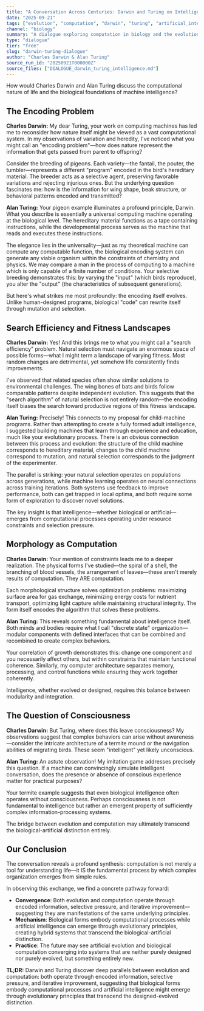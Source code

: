 ```yaml
---
title: "A Conversation Across Centuries: Darwin and Turing on Intelligence"
date: "2025-09-21"
tags: ["evolution", "computation", "darwin", "turing", "artificial_intelligence", "dialogue"]
channel: "biology"
summary: "A dialogue exploring computation in biology and the evolutionary foundations of artificial intelligence."
type: "dialogue"
tier: "free"
slug: "darwin-turing-dialogue"
author: "Charles Darwin & Alan Turing"
source_run_id: "20250921T000000Z"
source_files: ["DIALOGUE_darwin_turing_intelligence.md"]
---
```


How would Charles Darwin and Alan Turing discuss the computational nature of life and the biological foundations of machine intelligence?

## The Encoding Problem

**Charles Darwin:** My dear Turing, your work on computing machines has led me to reconsider how nature itself might be viewed as a vast computational system. In my observations of variation and heredity, I've noticed what you might call an "encoding problem"—how does nature represent the information that gets passed from parent to offspring?

Consider the breeding of pigeons. Each variety—the fantail, the pouter, the tumbler—represents a different "program" encoded in the bird's hereditary material. The breeder acts as a selective agent, preserving favorable variations and rejecting injurious ones. But the underlying question fascinates me: how is the information for wing shape, beak structure, or behavioral patterns encoded and transmitted?

**Alan Turing:** Your pigeon example illuminates a profound principle, Darwin. What you describe is essentially a universal computing machine operating at the biological level. The hereditary material functions as a tape containing instructions, while the developmental process serves as the machine that reads and executes these instructions.

The elegance lies in the universality—just as my theoretical machine can compute any computable function, the biological encoding system can generate any viable organism within the constraints of chemistry and physics. We may compare a man in the process of computing to a machine which is only capable of a finite number of conditions. Your selective breeding demonstrates this: by varying the "input" (which birds reproduce), you alter the "output" (the characteristics of subsequent generations).

But here's what strikes me most profoundly: the encoding itself evolves. Unlike human-designed programs, biological "code" can rewrite itself through mutation and selection.

## Search Efficiency and Fitness Landscapes

**Charles Darwin:** Yes! And this brings me to what you might call a "search efficiency" problem. Natural selection must navigate an enormous space of possible forms—what I might term a landscape of varying fitness. Most random changes are detrimental, yet somehow life consistently finds improvements.

I've observed that related species often show similar solutions to environmental challenges. The wing bones of bats and birds follow comparable patterns despite independent evolution. This suggests that the "search algorithm" of natural selection is not entirely random—the encoding itself biases the search toward productive regions of this fitness landscape.

**Alan Turing:** Precisely! This connects to my proposal for child-machine programs. Rather than attempting to create a fully formed adult intelligence, I suggested building machines that learn through experience and education, much like your evolutionary process. There is an obvious connection between this process and evolution: the structure of the child machine corresponds to hereditary material, changes to the child machine correspond to mutation, and natural selection corresponds to the judgment of the experimenter.

The parallel is striking: your natural selection operates on populations across generations, while machine learning operates on neural connections across training iterations. Both systems use feedback to improve performance, both can get trapped in local optima, and both require some form of exploration to discover novel solutions.

The key insight is that intelligence—whether biological or artificial—emerges from computational processes operating under resource constraints and selection pressure.

## Morphology as Computation

**Charles Darwin:** Your mention of constraints leads me to a deeper realization. The physical forms I've studied—the spiral of a shell, the branching of blood vessels, the arrangement of leaves—these aren't merely results of computation. They ARE computation.

Each morphological structure solves optimization problems: maximizing surface area for gas exchange, minimizing energy costs for nutrient transport, optimizing light capture while maintaining structural integrity. The form itself encodes the algorithm that solves these problems.

**Alan Turing:** This reveals something fundamental about intelligence itself. Both minds and bodies require what I call "discrete state" organization—modular components with defined interfaces that can be combined and recombined to create complex behaviors.

Your correlation of growth demonstrates this: change one component and you necessarily affect others, but within constraints that maintain functional coherence. Similarly, my computer architecture separates memory, processing, and control functions while ensuring they work together coherently.

Intelligence, whether evolved or designed, requires this balance between modularity and integration.

## The Question of Consciousness

**Charles Darwin:** But Turing, where does this leave consciousness? My observations suggest that complex behaviors can arise without awareness—consider the intricate architecture of a termite mound or the navigation abilities of migrating birds. These seem "intelligent" yet likely unconscious.

**Alan Turing:** An astute observation! My imitation game addresses precisely this question. If a machine can convincingly simulate intelligent conversation, does the presence or absence of conscious experience matter for practical purposes?

Your termite example suggests that even biological intelligence often operates without consciousness. Perhaps consciousness is not fundamental to intelligence but rather an emergent property of sufficiently complex information-processing systems.

The bridge between evolution and computation may ultimately transcend the biological-artificial distinction entirely.

## Our Conclusion

The conversation reveals a profound synthesis: computation is not merely a tool for understanding life—it IS the fundamental process by which complex organization emerges from simple rules.

In observing this exchange, we find a concrete pathway forward:

- **Convergence**: Both evolution and computation operate through encoded information, selective pressure, and iterative improvement—suggesting they are manifestations of the same underlying principles.
- **Mechanism**: Biological forms embody computational processes while artificial intelligence can emerge through evolutionary principles, creating hybrid systems that transcend the biological-artificial distinction.
- **Practice**: The future may see artificial evolution and biological computation converging into systems that are neither purely designed nor purely evolved, but something entirely new.

**TL;DR:** Darwin and Turing discover deep parallels between evolution and computation: both operate through encoded information, selective pressure, and iterative improvement, suggesting that biological forms embody computational processes and artificial intelligence might emerge through evolutionary principles that transcend the designed-evolved distinction.